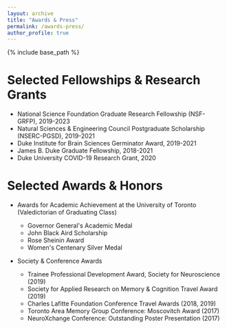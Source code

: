 ```yaml
---
layout: archive
title: "Awards & Press"
permalink: /awards-press/
author_profile: true
---
```


{% include base_path %}

Selected Fellowships & Research Grants
======
* National Science Foundation Graduate Research Fellowship (NSF-GRFP), 2019-2023
* Natural Sciences & Engineering Council Postgraduate Scholarship (NSERC-PGSD), 2019-2021
* Duke Institute for Brain Sciences Germinator Award, 2019-2021
* James B. Duke Graduate Fellowship, 2018-2021
* Duke University COVID-19 Research Grant, 2020

Selected Awards & Honors
======
* Awards for Academic Achievement at the University of Toronto (Valedictorian of Graduating Class)
  * Governor General's Academic Medal
  * John Black Aird Scholarship
  * Rose Sheinin Award
  * Women's Centenary Silver Medal

* Society & Conference Awards
  * Trainee Professional Development Award, Society for Neuroscience (2019)
  * Society for Applied Research on Memory & Cognition Travel Award (2019)
  * Charles Lafitte Foundation Conference Travel Awards (2018, 2019)
  * Toronto Area Memory Group Conference: Moscovitch Award (2017)
  * NeuroXchange Conference: Outstanding Poster Presentation (2017)
 
